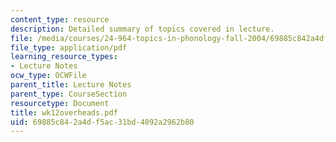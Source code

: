 ```yaml
---
content_type: resource
description: Detailed summary of topics covered in lecture.
file: /media/courses/24-964-topics-in-phonology-fall-2004/69885c842a4df5ac31bd4092a2962b80_wk12overheads.pdf
file_type: application/pdf
learning_resource_types:
- Lecture Notes
ocw_type: OCWFile
parent_title: Lecture Notes
parent_type: CourseSection
resourcetype: Document
title: wk12overheads.pdf
uid: 69885c84-2a4d-f5ac-31bd-4092a2962b80
---
```

